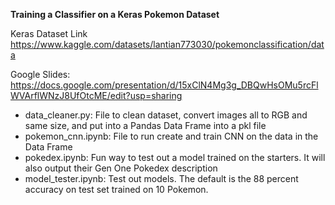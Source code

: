 **Training a Classifier on a Keras Pokemon Dataset**

Keras Dataset Link https://www.kaggle.com/datasets/lantian773030/pokemonclassification/data

Google Slides:
https://docs.google.com/presentation/d/15xClN4Mg3g_DBQwHsOMu5rcFlWVArflWNzJ8UfOtcME/edit?usp=sharing

* data_cleaner.py: File to clean dataset, convert images all to RGB and same size, and put into a Pandas Data Frame into a pkl file
* pokemon_cnn.ipynb: File to run create and train CNN on the data in the Data Frame
* pokedex.ipynb: Fun way to test out a model trained on the starters. It will also output their Gen One Pokedex description
* model_tester.ipynb: Test out models. The default is the 88 percent accuracy on test set trained on 10 Pokemon.
